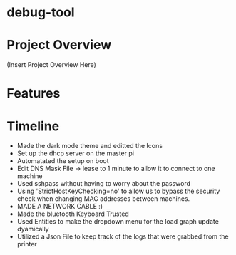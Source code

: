 # debug-tool

# Project Overview
(Insert Project Overview Here)

# Features

# Timeline

- Made the dark mode theme and editted the Icons
- Set up the dhcp server on the master pi
- Automatated the setup on boot
- Edit DNS Mask File -> lease to 1 minute to allow it to connect to one machine
- Used sshpass without having to worry about the password
- Using 'StrictHostKeyChecking=no' to allow us to bypass the security check when changing MAC addresses between machines.
- MADE A NETWORK CABLE :)
- Made the bluetooth Keyboard Trusted
- Used Entities to make the dropdown menu for the load graph update dyamically
- Utilized a Json File to keep track of the logs that were grabbed from the printer